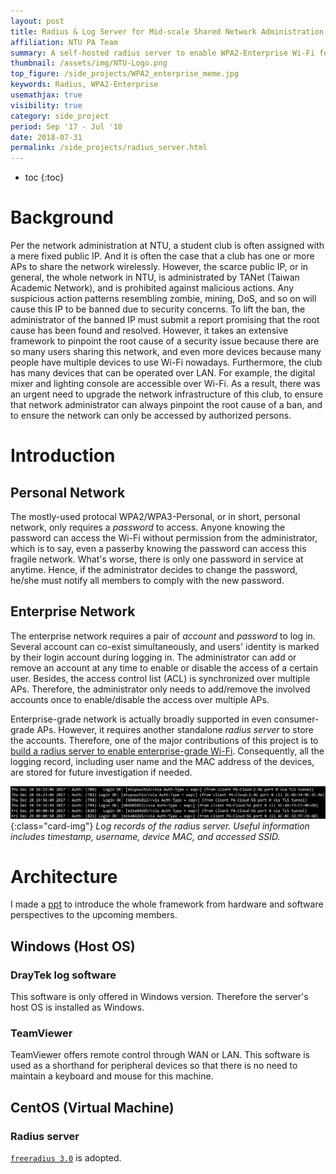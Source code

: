 ```yaml
---
layout: post
title: Radius & Log Server for Mid-scale Shared Network Administration
affiliation: NTU PA Team
summary: A self-hosted radius server to enable WPA2-Enterprise Wi-Fi for enhanced security and ease of management
thumbnail: /assets/img/NTU-Logo.png
top_figure: /side_projects/WPA2_enterprise_meme.jpg
keywords: Radius, WPA2-Enterprise
usemathjax: true
visibility: true
category: side_project
period: Sep '17 - Jul '18
date: 2018-07-31
permalink: /side_projects/radius_server.html
---
```


- toc 
{:toc}

# Background
Per the network administration at NTU, a student club is often assigned with a mere fixed public IP.
And it is often the case that a club has one or more APs to share the network wirelessly.
However, the scarce public IP, or in general, the whole network in NTU, is administrated by TANet (Taiwan Academic Network), and is prohibited against malicious actions. 
Any suspicious action patterns resembling zombie, mining, DoS, and so on will cause this IP to be banned due to security concerns.
To lift the ban, the administrator of the banned IP must submit a report promising that the root cause has been found and resolved.
However, it takes an extensive framework to pinpoint the root cause of a security issue because there are so many users sharing this network, and even more devices because many people have multiple devices to use Wi-Fi nowadays.
Furthermore, the club has many devices that can be operated over LAN.
For example, the digital mixer and lighting console are accessible over Wi-Fi.
As a result, there was an urgent need to upgrade the network infrastructure of this club, to ensure that network administrator can always pinpoint the root cause of a ban, and to ensure the network can only be accessed by authorized persons.

# Introduction
## Personal Network
The mostly-used protocal WPA2/WPA3-Personal, or in short, personal network, only requires a *password* to access.
Anyone knowing the password can access the Wi-Fi without permission from the administrator,
which is to say, even a passerby knowing the password can access this fragile network.
What's worse, there is only one password in service at anytime.
Hence, if the administrator decides to change the password, he/she must notify all members to comply with the new password.

## Enterprise Network
The enterprise network requires a pair of *account* and *password* to log in.
Several account can co-exist simultaneously, and users' identity is marked by their login account during logging in.
The administrator can add or remove an account at any time to enable or disable the access of a certain user.
Besides, the access control list (ACL) is synchronized over multiple APs.
Therefore, the administrator only needs to add/remove the involved accounts once to enable/disable the access over multiple APs.

Enterprise-grade network is actually broadly supported in even consumer-grade APs.
However, it requires another standalone *radius server* to store the accounts.
Therefore, one of the major contributions of this project is to <u>build a radius server to enable enterprise-grade Wi-Fi</u>.
Consequently, all the logging record, including user name and the MAC address of the devices, are stored for future investigation if needed.

![radius_log](/assets/img/radius_log.png){:class="card-img"}
*Log records of the radius server. Useful information includes timestamp, username, device MAC, and accessed SSID.*

# Architecture
I made a [ppt](/files/NTUPA_IT_handover.pdf) to introduce the whole framework from hardware and software perspectives to the upcoming members.

## Windows (Host OS)
### DrayTek log software
This software is only offered in Windows version. Therefore the server's host OS is installed as Windows.
### TeamViewer
TeamViewer offers remote control through WAN or LAN. This software is used as a shorthand for peripheral devices so that there is no need to maintain a keyboard and mouse for this machine.

## CentOS (Virtual Machine)
### Radius server
[`freeradius 3.0`](https://github.com/FreeRADIUS/freeradius-server) is adopted.
